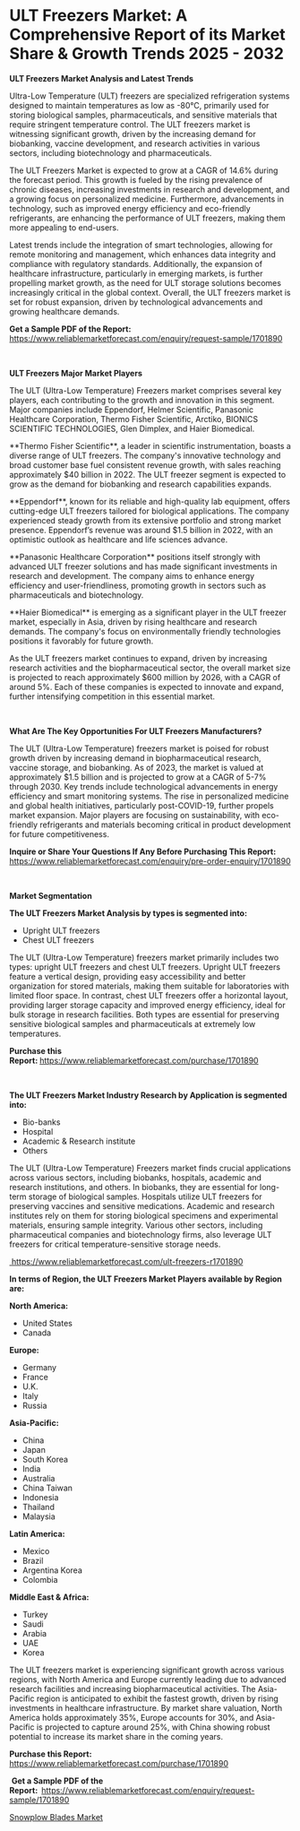 <p><h1>ULT Freezers Market: A Comprehensive Report of its Market Share & Growth Trends 2025 - 2032</h1></p><p><strong>ULT Freezers Market Analysis and Latest Trends</strong></p>
<p><p>Ultra-Low Temperature (ULT) freezers are specialized refrigeration systems designed to maintain temperatures as low as -80°C, primarily used for storing biological samples, pharmaceuticals, and sensitive materials that require stringent temperature control. The ULT freezers market is witnessing significant growth, driven by the increasing demand for biobanking, vaccine development, and research activities in various sectors, including biotechnology and pharmaceuticals.</p><p>The ULT Freezers Market is expected to grow at a CAGR of 14.6% during the forecast period. This growth is fueled by the rising prevalence of chronic diseases, increasing investments in research and development, and a growing focus on personalized medicine. Furthermore, advancements in technology, such as improved energy efficiency and eco-friendly refrigerants, are enhancing the performance of ULT freezers, making them more appealing to end-users.</p><p>Latest trends include the integration of smart technologies, allowing for remote monitoring and management, which enhances data integrity and compliance with regulatory standards. Additionally, the expansion of healthcare infrastructure, particularly in emerging markets, is further propelling market growth, as the need for ULT storage solutions becomes increasingly critical in the global context. Overall, the ULT freezers market is set for robust expansion, driven by technological advancements and growing healthcare demands.</p></p>
<p><strong>Get a Sample PDF of the Report:&nbsp;</strong> <a href="https://www.reliablemarketforecast.com/enquiry/request-sample/1701890?utm_campaign=2124&utm_medium=2&utm_source=Github&utm_content=ia&utm_term=19022025&utm_id=ult-freezers">https://www.reliablemarketforecast.com/enquiry/request-sample/1701890</a></p>
<p>&nbsp;</p>
<p><strong>ULT Freezers Major Market Players</strong></p>
<p><p>The ULT (Ultra-Low Temperature) Freezers market comprises several key players, each contributing to the growth and innovation in this segment. Major companies include Eppendorf, Helmer Scientific, Panasonic Healthcare Corporation, Thermo Fisher Scientific, Arctiko, BIONICS SCIENTIFIC TECHNOLOGIES, Glen Dimplex, and Haier Biomedical.</p><p>**Thermo Fisher Scientific**, a leader in scientific instrumentation, boasts a diverse range of ULT freezers. The company's innovative technology and broad customer base fuel consistent revenue growth, with sales reaching approximately $40 billion in 2022. The ULT freezer segment is expected to grow as the demand for biobanking and research capabilities expands.</p><p>**Eppendorf**, known for its reliable and high-quality lab equipment, offers cutting-edge ULT freezers tailored for biological applications. The company experienced steady growth from its extensive portfolio and strong market presence. Eppendorf’s revenue was around $1.5 billion in 2022, with an optimistic outlook as healthcare and life sciences advance.</p><p>**Panasonic Healthcare Corporation** positions itself strongly with advanced ULT freezer solutions and has made significant investments in research and development. The company aims to enhance energy efficiency and user-friendliness, promoting growth in sectors such as pharmaceuticals and biotechnology.</p><p>**Haier Biomedical** is emerging as a significant player in the ULT freezer market, especially in Asia, driven by rising healthcare and research demands. The company's focus on environmentally friendly technologies positions it favorably for future growth.</p><p>As the ULT freezers market continues to expand, driven by increasing research activities and the biopharmaceutical sector, the overall market size is projected to reach approximately $600 million by 2026, with a CAGR of around 5%. Each of these companies is expected to innovate and expand, further intensifying competition in this essential market.</p></p>
<p>&nbsp;</p>
<p><strong>What Are The Key Opportunities For ULT Freezers Manufacturers?</strong></p>
<p><p>The ULT (Ultra-Low Temperature) freezers market is poised for robust growth driven by increasing demand in biopharmaceutical research, vaccine storage, and biobanking. As of 2023, the market is valued at approximately $1.5 billion and is projected to grow at a CAGR of 5-7% through 2030. Key trends include technological advancements in energy efficiency and smart monitoring systems. The rise in personalized medicine and global health initiatives, particularly post-COVID-19, further propels market expansion. Major players are focusing on sustainability, with eco-friendly refrigerants and materials becoming critical in product development for future competitiveness.</p></p>
<p><strong>Inquire or Share Your Questions If Any Before Purchasing This Report:</strong> <a href="https://www.reliablemarketforecast.com/enquiry/pre-order-enquiry/1701890?utm_campaign=2124&utm_medium=2&utm_source=Github&utm_content=ia&utm_term=19022025&utm_id=ult-freezers">https://www.reliablemarketforecast.com/enquiry/pre-order-enquiry/1701890</a></p>
<p>&nbsp;</p>
<p><strong>Market Segmentation</strong></p>
<p><strong>The ULT Freezers Market Analysis by types is segmented into:</strong></p>
<p><ul><li>Upright ULT freezers</li><li>Chest ULT freezers</li></ul></p>
<p><p>The ULT (Ultra-Low Temperature) freezers market primarily includes two types: upright ULT freezers and chest ULT freezers. Upright ULT freezers feature a vertical design, providing easy accessibility and better organization for stored materials, making them suitable for laboratories with limited floor space. In contrast, chest ULT freezers offer a horizontal layout, providing larger storage capacity and improved energy efficiency, ideal for bulk storage in research facilities. Both types are essential for preserving sensitive biological samples and pharmaceuticals at extremely low temperatures.</p></p>
<p><strong>Purchase this Report:&nbsp;</strong><a href="https://www.reliablemarketforecast.com/purchase/1701890?utm_campaign=2124&utm_medium=2&utm_source=Github&utm_content=ia&utm_term=19022025&utm_id=ult-freezers">https://www.reliablemarketforecast.com/purchase/1701890</a></p>
<p>&nbsp;</p>
<p><strong>The ULT Freezers Market Industry Research by Application is segmented into:</strong></p>
<p><ul><li>Bio-banks</li><li>Hospital</li><li>Academic & Research institute</li><li>Others</li></ul></p>
<p><p>The ULT (Ultra-Low Temperature) Freezers market finds crucial applications across various sectors, including biobanks, hospitals, academic and research institutions, and others. In biobanks, they are essential for long-term storage of biological samples. Hospitals utilize ULT freezers for preserving vaccines and sensitive medications. Academic and research institutes rely on them for storing biological specimens and experimental materials, ensuring sample integrity. Various other sectors, including pharmaceutical companies and biotechnology firms, also leverage ULT freezers for critical temperature-sensitive storage needs.</p></p>
<p><a href="https://www.reliablemarketforecast.com/ult-freezers-r1701890?utm_campaign=2124&utm_medium=2&utm_source=Github&utm_content=ia&utm_term=19022025&utm_id=ult-freezers">&nbsp;https://www.reliablemarketforecast.com/ult-freezers-r1701890</a></p>
<p><strong>In terms of Region, the ULT Freezers Market Players available by Region are:</strong></p>
<p>
    <p> <strong> North America: </strong>
        <ul>
            <li>United States</li>
            <li>Canada</li>
        </ul>
        </p> 
    <p> <strong> Europe: </strong>
        <ul>
            <li>Germany</li>
            <li>France</li>
            <li>U.K.</li>
            <li>Italy</li>
            <li>Russia</li>
        </ul>
        </p> 
    <p> <strong> Asia-Pacific: </strong>
        <ul>
            <li>China</li>
            <li>Japan</li>
            <li>South Korea</li>
            <li>India</li>
            <li>Australia</li>
            <li>China Taiwan</li>
            <li>Indonesia</li>
            <li>Thailand</li>
            <li>Malaysia</li>
        </ul>
        </p> 
    <p> <strong> Latin America: </strong>
        <ul>
            <li>Mexico</li>
            <li>Brazil</li>
            <li>Argentina Korea</li>
            <li>Colombia</li>
        </ul>
        </p> 
    <p> <strong> Middle East & Africa: </strong>
        <ul>
            <li>Turkey</li>
            <li>Saudi</li>
            <li>Arabia</li>
            <li>UAE</li>
            <li>Korea</li>
        </ul>
    </p>
    </p>
<p><p>The ULT freezers market is experiencing significant growth across various regions, with North America and Europe currently leading due to advanced research facilities and increasing biopharmaceutical activities. The Asia-Pacific region is anticipated to exhibit the fastest growth, driven by rising investments in healthcare infrastructure. By market share valuation, North America holds approximately 35%, Europe accounts for 30%, and Asia-Pacific is projected to capture around 25%, with China showing robust potential to increase its market share in the coming years.</p></p>
<p><strong>Purchase this Report: </strong><a href="https://www.reliablemarketforecast.com/purchase/1701890?utm_campaign=2124&utm_medium=2&utm_source=Github&utm_content=ia&utm_term=19022025&utm_id=ult-freezers">https://www.reliablemarketforecast.com/purchase/1701890</a></p>
<p>&nbsp;<strong>Get a Sample PDF of the Report:&nbsp;&nbsp;</strong><a href="https://www.reliablemarketforecast.com/enquiry/request-sample/1701890?utm_campaign=2124&utm_medium=2&utm_source=Github&utm_content=ia&utm_term=19022025&utm_id=ult-freezers">https://www.reliablemarketforecast.com/enquiry/request-sample/1701890</a></p>
<p><strong></strong></p>
<p><p><a href="https://github.com/WashimHussain441/Market-Research-Report-List-1/blob/main/snowplow-blades-market.md?utm_campaign=2124&utm_medium=2&utm_source=Github&utm_content=ia&utm_term=19022025&utm_id=ult-freezers">Snowplow Blades Market</a></p></p>